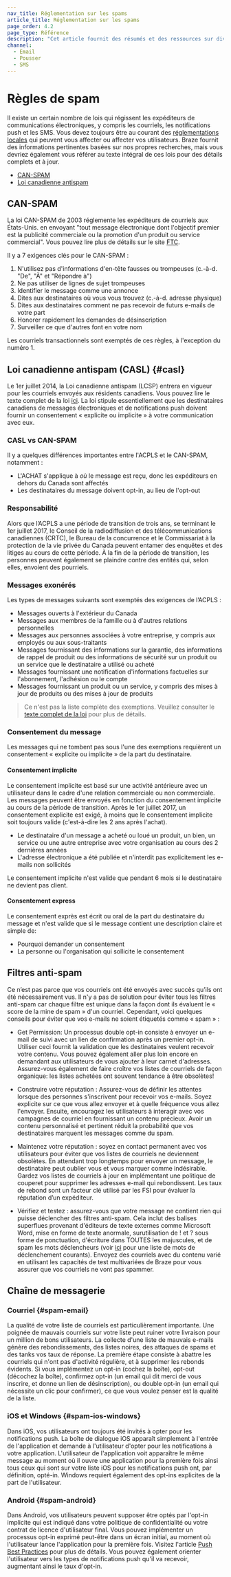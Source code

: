 ```yaml
---
nav_title: Réglementation sur les spams
article_title: Réglementation sur les spams
page_order: 4.2
page_type: Référence
description: "Cet article fournit des résumés et des ressources sur diverses réglementations en matière de spam qui peuvent vous affecter ou affecter vos utilisateurs."
channel:
  - Email
  - Pousser
  - SMS
---
```


# Règles de spam

Il existe un certain nombre de lois qui régissent les expéditeurs de communications électroniques, y compris les courriels, les notifications push et les SMS. Vous devez toujours être au courant des [réglementations locales][4] qui peuvent vous affecter ou affecter vos utilisateurs. Braze fournit des informations pertinentes basées sur nos propres recherches, mais vous devriez également vous référer au texte intégral de ces lois pour des détails complets et à jour.

- [CAN-SPAM][1]
- [Loi canadienne antispam][2]

## CAN-SPAM

La loi CAN-SPAM de 2003 réglemente les expéditeurs de courriels aux États-Unis. en envoyant "tout message électronique dont l'objectif premier est la publicité commerciale ou la promotion d'un produit ou service commercial". Vous pouvez lire plus de détails sur le site [FTC][5].

Il y a 7 exigences clés pour le CAN-SPAM :

1. N'utilisez pas d'informations d'en-tête fausses ou trompeuses (c.-à-d. "De", "À" et "Répondre à")
2. Ne pas utiliser de lignes de sujet trompeuses
3. Identifier le message comme une annonce
4. Dites aux destinataires où vous vous trouvez (c.-à-d. adresse physique)
5. Dites aux destinataires comment ne pas recevoir de futurs e-mails de votre part
6. Honorer rapidement les demandes de désinscription
7. Surveiller ce que d'autres font en votre nom

Les courriels transactionnels sont exemptés de ces règles, à l'exception du numéro 1.

## Loi canadienne antispam (CASL) {#casl}

Le 1er juillet 2014, la Loi canadienne antispam (LCSP) entrera en vigueur pour les courriels envoyés aux résidents canadiens. Vous pouvez lire le texte complet de la loi [ici][3]. La loi stipule essentiellement que les destinataires canadiens de messages électroniques et de notifications push doivent fournir un consentement « explicite ou implicite » à votre communication avec eux.

### CASL vs CAN-SPAM

Il y a quelques différences importantes entre l'ACPLS et le CAN-SPAM, notamment :

- L'ACHAT s'applique à *où* le message est reçu, donc les expéditeurs en dehors du Canada sont affectés
- Les destinataires du message doivent opt-in, au lieu de l'opt-out

### Responsabilité

Alors que l’ACPLS a une période de transition de trois ans, se terminant le 1er juillet 2017, le Conseil de la radiodiffusion et des télécommunications canadiennes (CRTC), le Bureau de la concurrence et le Commissariat à la protection de la vie privée du Canada peuvent entamer des enquêtes et des litiges au cours de cette période. À la fin de la période de transition, les personnes peuvent également se plaindre contre des entités qui, selon elles, envoient des pourriels.

### Messages exonérés

Les types de messages suivants sont exemptés des exigences de l’ACPLS :

- Messages ouverts à l'extérieur du Canada
- Messages aux membres de la famille ou à d'autres relations personnelles
- Messages aux personnes associées à votre entreprise, y compris aux employés ou aux sous-traitants
- Messages fournissant des informations sur la garantie, des informations de rappel de produit ou des informations de sécurité sur un produit ou un service que le destinataire a utilisé ou acheté
- Messages fournissant une notification d'informations factuelles sur l'abonnement, l'adhésion ou le compte
- Messages fournissant un produit ou un service, y compris des mises à jour de produits ou des mises à jour de produits

> Ce n'est pas la liste complète des exemptions. Veuillez consulter le [texte complet de la loi][3] pour plus de détails.

### Consentement du message

Les messages qui ne tombent pas sous l'une des exemptions requièrent un consentement « explicite ou implicite » de la part du destinataire.

#### Consentement implicite

Le consentement implicite est basé sur une activité antérieure avec un utilisateur dans le cadre d'une relation commerciale ou non commerciale. Les messages peuvent être envoyés en fonction du consentement implicite au cours de la période de transition. Après le 1er juillet 2017, un consentement explicite est exigé, à moins que le consentement implicite soit toujours valide (c'est-à-dire les 2 ans après l'achat).

- Le destinataire d'un message a acheté ou loué un produit, un bien, un service ou une autre entreprise avec votre organisation au cours des 2 dernières années
- L'adresse électronique a été publiée et n'interdit pas explicitement les e-mails non sollicités

Le consentement implicite n'est valide que pendant 6 mois si le destinataire ne devient pas client.

#### Consentement express

Le consentement exprès est écrit ou oral de la part du destinataire du message et n'est valide que si le message contient une description claire et simple de:

- Pourquoi demander un consentement
- La personne ou l'organisation qui sollicite le consentement

## Filtres anti-spam

Ce n’est pas parce que vos courriels ont été envoyés avec succès qu’ils ont été nécessairement vus. Il n'y a pas de solution pour éviter tous les filtres anti-spam car chaque filtre est unique dans la façon dont ils évaluent le « score de la mine de spam » d'un courriel. Cependant, voici quelques conseils pour éviter que vos e-mails ne soient étiquetés comme « spam » :

- Get Permission: Un processus double opt-in consiste à envoyer un e-mail de suivi avec un lien de confirmation après un premier opt-in. Utiliser ceci fournit la validation que les destinataires veulent recevoir votre contenu. Vous pouvez également aller plus loin encore en demandant aux utilisateurs de vous ajouter à leur carnet d'adresses. Assurez-vous également de faire croître vos listes de courriels de façon organique: les listes achetées ont souvent tendance à être obsolètes!

- Construire votre réputation : Assurez-vous de définir les attentes lorsque des personnes s'inscrivent pour recevoir vos e-mails. Soyez explicite sur ce que vous allez envoyer et à quelle fréquence vous allez l'envoyer. Ensuite, encouragez les utilisateurs à interagir avec vos campagnes de courriel en fournissant un contenu précieux. Avoir un contenu personnalisé et pertinent réduit la probabilité que vos destinataires marquent les messages comme du spam.

- Maintenez votre réputation : soyez en contact permanent avec vos utilisateurs pour éviter que vos listes de courriels ne deviennent obsolètes. En attendant trop longtemps pour envoyer un message, le destinataire peut oublier vous et vous marquer comme indésirable. Gardez vos listes de courriels à jour en implémentant une politique de couperet pour supprimer les adresses e-mail qui rebondissent. Les taux de rebond sont un facteur clé utilisé par les FSI pour évaluer la réputation d’un expéditeur.

- Vérifiez et testez : assurez-vous que votre message ne contient rien qui puisse déclencher des filtres anti-spam. Cela inclut des balises superflues provenant d'éditeurs de texte externes comme Microsoft Word, mise en forme de texte anormale, surutilisation de ! et ? sous forme de ponctuation, d'écriture dans TOUTES les majuscules, et de spam les mots déclencheurs (voir [ici][7] pour une liste de mots de déclenchement courants). Envoyez des courriels avec du contenu varié en utilisant les capacités de test multivariées de Braze pour vous assurer que vos courriels ne vont pas spammer.

## Chaîne de messagerie

### Courriel {#spam-email}

La qualité de votre liste de courriels est particulièrement importante.  Une poignée de mauvais courriels sur votre liste peut ruiner votre livraison pour un million de bons utilisateurs. La collecte d'une liste de mauvais e-mails génère des rebondissements, des listes noires, des attaques de spams et des tanks vos taux de réponse. La première étape consiste à abattre les courriels qui n'ont pas d'activité régulière, et à supprimer les rebonds évidents. Si vous implémentez un opt-in (cochez la boîte), opt-out (décochez la boîte), confirmez opt-in (un email qui dit merci de vous inscrire, et donne un lien de désinscription), ou double opt-in (un email qui nécessite un clic pour confirmer), ce que vous voulez penser est la qualité de la liste.

### iOS et Windows {#spam-ios-windows}

Dans iOS, vos utilisateurs ont toujours été invités à opter pour les notifications push. La boîte de dialogue iOS apparaît simplement à l'entrée de l'application et demande à l'utilisateur d'opter pour les notifications à votre application. L'utilisateur de l'application voit apparaître le même message au moment où il ouvre une application pour la première fois ainsi tous ceux qui sont sur votre liste iOS pour les notifications push ont, par définition, opté-in. Windows requiert également des opt-ins explicites de la part de l'utilisateur.

### Android {#spam-android}

Dans Android, vos utilisateurs peuvent supposer être optés par l'opt-in implicite qui est indiqué dans votre politique de confidentialité ou votre contrat de licence d'utilisateur final. Vous pouvez implémenter un processus opt-in exprimé peut-être dans un écran initial, au moment où l'utilisateur lance l'application pour la première fois. Visitez l'article [Push Best Practices][6] pour plus de détails. Vous pouvez également orienter l'utilisateur vers les types de notifications push qu'il va recevoir, augmentant ainsi le taux d'opt-in.

[1]: #can-spam
[2]: #casl
[3]: http://laws-lois.justice.gc.ca/eng/annualstatutes/2010_23/FullText.html
[3]: http://laws-lois.justice.gc.ca/eng/annualstatutes/2010_23/FullText.html
[4]: https://en.wikipedia.org/wiki/Email_spam_legislation_by_country
[5]: http://www.business.ftc.gov/documents/bus61-can-spam-act-compliance-guide-business
[6]: {{site.baseurl}}/user_guide/message_building_by_channel/push/best_practices/
[7]: http://blog.hubspot.com/blog/tabid/6307/bid/30684/The-Ultimate-List-of-Email-SPAM-Trigger-Words.aspx#sm.00001wbela64xddnmppa99vp1xa8j

